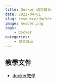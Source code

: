 ```yaml
---
title: Docker 學習資源
date: 2022-04-01
slug: resource/docker
image: header.png
tags:
    - Docker
categories:
    - 學習資源
---
```


## 教學文件
- [docker教學](https://joshhu.gitbooks.io/dockercommands/content/)